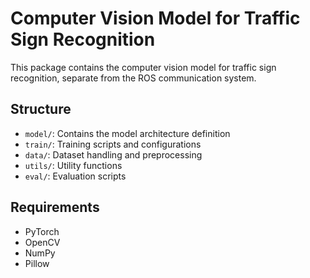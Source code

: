 # Computer Vision Model for Traffic Sign Recognition

This package contains the computer vision model for traffic sign recognition, separate from the ROS communication system.

## Structure
- `model/`: Contains the model architecture definition
- `train/`: Training scripts and configurations
- `data/`: Dataset handling and preprocessing
- `utils/`: Utility functions
- `eval/`: Evaluation scripts

## Requirements
- PyTorch
- OpenCV
- NumPy
- Pillow
